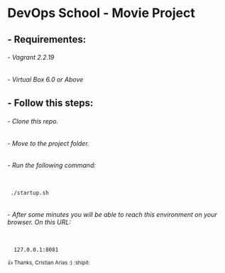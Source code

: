 # DevOps School - Movie Project 

## - Requirementes:
 ######      - Vagrant 2.2.19
 ######      - Virtual Box 6.0 or Above
## - Follow this steps:
######      - Clone this repo.
######      - Move to the project folder.
######      - Run the following command:
```

 ./startup.sh
 
```
######      - After some minutes you will be able to reach this environment on your browser. On this URL:
```

  127.0.0.1:8081

```
<sub> :+1: Thanks,  Cristian Arias :)  :shipit: </sub>
